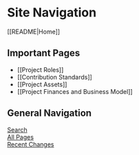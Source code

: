 # Site Navigation

[[README|Home]]  

## Important Pages

- [[Project Roles]]  
- [[Contribution Standards]]  
- [[Project Assets]]  
- [[Project Finances and Business Model]]  

## General Navigation

[Search](/search.html)  
[All Pages](/all-pages.html)  
[Recent Changes](/recent-pages.html)
